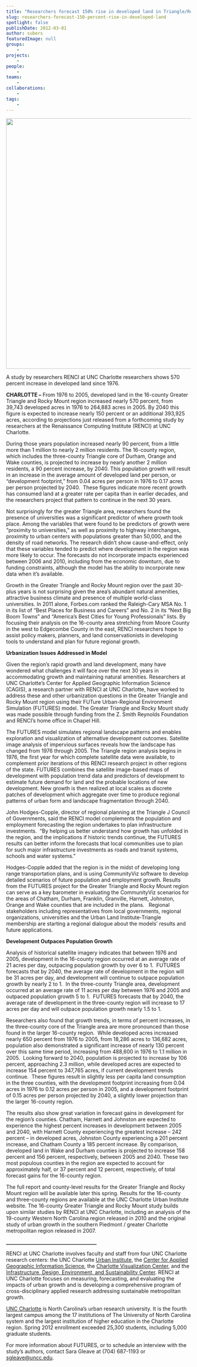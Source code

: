 ```yaml
---
title: "Researchers forecast 150% rise in developed land in Triangle/Rocky Mount region by 2040"
slug: researchers-forecast-150-percent-rise-in-developed-land
spotlight: false
publishDate: 2012-03-01
author: subers
featuredImage: null
groups:
    - 
projects:
    - 
people:
    - 
teams: 
    - 
collaborations:
    - 
tags:
    -
---
```

<p><a href="https://www.renci.org/wp-content/uploads/2012/03/RENCI-historical-maps-700x906.png"><img class="alignnone size-full wp-image-8639" title="RENCI-historical-maps" src="https://www.renci.org/wp-content/uploads/2012/03/RENCI-historical-maps-700x906.png" alt="" width="580" height="681" /></a></p>

<p>A study by researchers RENCI at UNC Charlotte researchers shows 570 percent increase in developed land since 1976.</p>

<p><!--more--></p>

<p><strong>CHARLOTTE –</strong> From 1976 to 2005, developed land in the 16-county Greater Triangle and Rocky Mount region increased nearly 570 percent, from 39,743 developed acres in 1976 to 264,883 acres in 2005. By 2040 this figure is expected to increase nearly 150 percent or an additional 393,925 acres, according to projections just released from a forthcoming study by researchers at the Renaissance Computing Institute (RENCI) at UNC Charlotte.</p>

<p>During those years population increased nearly 90 percent, from a little more than 1 million to nearly 2 million residents. The 16-county region, which includes the three-county Triangle core of Durham, Orange and Wake counties, is projected to increase by nearly another 2 million residents, a 90 percent increase, by 2040. This population growth will result in an increase in the average amount of developed land per person, or “development footprint,” from 0.04 acres per person in 1976 to 0.17 acres per person projected by 2040.  These figures indicate more recent growth has consumed land at a greater rate per capita than in earlier decades, and the researchers project that pattern to continue in the next 30 years.</p>

<p>Not surprisingly for the greater Triangle area, researchers found the presence of universities was a significant predictor of where growth took place. Among the variables that were found to be predictors of growth were “proximity to universities,” as well as proximity to highway interchanges, proximity to urban centers with populations greater than 50,000, and the density of road networks. The research didn’t show cause-and-effect, only that these variables tended to predict where development in the region was more likely to occur. The forecasts do not incorporate impacts experienced between 2006 and 2010, including from the economic downturn, due to funding constraints, although the model has the ability to incorporate new data when it’s available.</p>

<p>Growth in the Greater Triangle and Rocky Mount region over the past 30-plus years is not surprising given the area’s abundant natural amenities, attractive business climate and presence of multiple world-class universities. In 2011 alone, Forbes.com ranked the Raleigh-Cary MSA No. 1 in its list of “Best Places for Business and Careers” and No. 2 in its “Next Big Boom Towns” and “America’s Best Cities for Young Professionals” lists. By focusing their analysis on the 16-county area stretching from Moore County in the west to Edgecombe County in the east, RENCI researchers hope to assist policy makers, planners, and land conservationists in developing tools to understand and plan for future regional growth.</p>

<p><span style="font-weight: bold;">Urbanization Issues Addressed in Model</span></p>

<p>Given the region’s rapid growth and land development, many have wondered what challenges it will face over the next 30 years in accommodating growth and maintaining natural amenities. Researchers at UNC Charlotte’s Center for Applied Geographic Information Science (CAGIS), a research partner with RENCI at UNC Charlotte, have worked to address these and other urbanization questions in the Greater Triangle and Rocky Mount region using their FUTure Urban-Regional Environment Simulation (FUTURES) model. The Greater Triangle and Rocky Mount study was made possible through funding from the Z. Smith Reynolds Foundation and RENCI’s home office in Chapel Hill.</p>

<p>The FUTURES model simulates regional landscape patterns and enables exploration and visualization of alternative development outcomes. Satellite image analysis of impervious surfaces reveals how the landscape has changed from 1976 through 2005. The Triangle region analysis begins in 1976, the first year for which complete satellite data were available, to complement prior iterations of this RENCI research project in other regions of the state. FUTURES combines the satellite image-based maps of development with population trend data and predictors of development to estimate future demand for land and the probable locations of new development. New growth is then realized at local scales as discrete patches of development which aggregate over time to produce regional patterns of urban form and landscape fragmentation through 2040.</p>

<p>John Hodges-Copple, director of regional planning at the Triangle J Council of Governments, said the RENCI model complements the population and employment forecasting the region undertakes to plan infrastructure investments.  “By helping us better understand how growth has unfolded in the region, and the implications if historic trends continue, the FUTURES results can better inform the forecasts that local communities use to plan for such major infrastructure investments as roads and transit systems, schools and water systems.”</p>

<p>Hodges-Copple added that the region is in the midst of developing long range transportation plans, and is using CommunityViz software to develop detailed scenarios of future population and employment growth. Results from the FUTURES project for the Greater Triangle and Rocky Mount region can serve as a key barometer in evaluating the CommunityViz scenarios for the areas of Chatham, Durham, Franklin, Granville, Harnett, Johnston, Orange and Wake counties that are included in the plans.   Regional stakeholders including representatives from local governments, regional organizations, universities and the Urban Land Institute-Triangle membership are starting a regional dialogue about the models’ results and future applications.</p>

<p><span style="font-weight: bold;">Development Outpaces Population Growth</span></p>

<p>Analysis of historical satellite imagery indicates that between 1976 and 2005, development in the 16-county region occurred at an average rate of 21 acres per day, outpacing population growth by over 6 to 1.  FUTURES forecasts that by 2040, the average rate of development in the region will be 31 acres per day, and development will continue to outpace population growth by nearly 2 to 1.  In the three-county Triangle area, development occurred at an average rate of 11 acres per day between 1976 and 2005 and outpaced population growth 5 to 1.  FUTURES forecasts that by 2040, the average rate of development in the three-county region will increase to 17 acres per day and will outpace population growth nearly 1.5 to 1.</p>

<p>Researchers also found that growth trends, in terms of percent increases, in the three-county core of the Triangle area are more pronounced than those found in the larger 16-county region.  While developed acres increased nearly 650 percent from 1976 to 2005, from 18,286 acres to 136,682 acres, population also demonstrated a significant increase of nearly 130 percent over this same time period, increasing from 488,600 in 1976 to 1.1 million in 2005.  Looking forward to 2040, population is projected to increase by 106 percent, approaching 2.3 million, while developed acres are expected to increase 154 percent to 347,765 acres, if current development trends continue.  These figures result in slightly less per capita land consumption in the three counties, with the development footprint increasing from 0.04 acres in 1976 to 0.12 acres per person in 2005, and a development footprint of 0.15 acres per person projected by 2040, a slightly lower projection than the larger 16-county region.</p>

<p>The results also show great variation in forecast gains in development for the region’s counties. Chatham, Harnett and Johnston are expected to experience the highest percent increases in development between 2005 and 2040, with Harnett County experiencing the greatest increase – 242 percent – in developed acres, Johnston County experiencing a 201 percent increase, and Chatham County a 185 percent increase. By comparison, developed land in Wake and Durham counties is projected to increase 158 percent and 156 percent, respectively, between 2005 and 2040. These two most populous counties in the region are expected to account for approximately half, or 37 percent and 12 percent, respectively, of total forecast gains for the 16-county region.</p>

<p>The full report and county-level results for the Greater Triangle and Rocky Mount region will be available later this spring. Results for the 16-county and three-county regions are available at the UNC Charlotte Urban Institute website. The 16-county Greater Triangle and Rocky Mount study builds upon similar studies by RENCI at UNC Charlotte, including an analysis of the 19-county Western North Carolina region released in 2010 and the original study of urban growth in the southern Piedmont / greater Charlotte metropolitan region released in 2007.</p>

<p><span style="font-weight: bold;">_____________________________________</span></p>

<p><strong> </strong></p>

<p>RENCI at UNC Charlotte involves faculty and staff from four UNC Charlotte research centers: the UNC Charlotte <a href="http://ui.uncc.edu/">Urban Institute</a>, the <a href="http://gis.uncc.edu/">Center for Applied Geographic Information Science</a>, the <a href="http://viscenter.uncc.edu/">Charlotte Visualization Center</a>, and the <a href="http://ideas.uncc.edu/">Infrastructure, Design, Environment, and Sustainability Center</a>. RENCI at UNC Charlotte focuses on measuring, forecasting, and evaluating the impacts of urban growth and is developing a comprehensive program of cross-disciplinary applied research addressing sustainable metropolitan growth.</p>

<p><a href="http://uncc.edu">UNC Charlotte</a> is North Carolina’s urban research university. It is the fourth largest campus among the 17 institutions of The University of North Carolina system and the largest institution of higher education in the Charlotte region. Spring 2012 enrollment exceeded 25,300 students, including 5,000 graduate students.</p>

<p>For more information about FUTURES, or to schedule an interview with the study’s authors, contact Sara Gleave at (704) 687-1193 or <a href="mailto:sgleave@uncc.edu">sgleave@uncc.edu</a>.</p>

<!-- old tags
    ["Center for Applied Geographic Information Science (CAGIS)","RENCI at UNC Charlotte"]
-->

